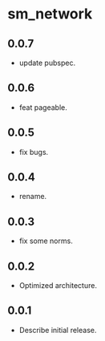 # sm_network

## 0.0.7

* update pubspec.

## 0.0.6

* feat pageable.

## 0.0.5

* fix bugs.

## 0.0.4

* rename.

## 0.0.3

* fix some norms.

## 0.0.2

* Optimized architecture.

## 0.0.1

* Describe initial release.
